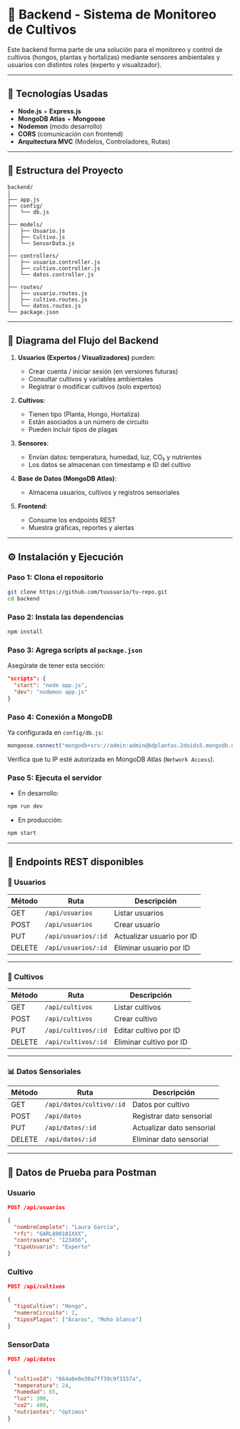 # 🌿 Backend - Sistema de Monitoreo de Cultivos

Este backend forma parte de una solución para el monitoreo y control de cultivos (hongos, plantas y hortalizas) mediante sensores ambientales y usuarios con distintos roles (experto y visualizador).

---

## 🚀 Tecnologías Usadas

- **Node.js** + **Express.js**
- **MongoDB Atlas** + **Mongoose**
- **Nodemon** (modo desarrollo)
- **CORS** (comunicación con frontend)
- **Arquitectura MVC** (Modelos, Controladores, Rutas)

---

## 📁 Estructura del Proyecto

```
backend/
│
├── app.js
├── config/
│   └── db.js
│
├── models/
│   ├── Usuario.js
│   ├── Cultivo.js
│   └── SensorData.js
│
├── controllers/
│   ├── usuario.controller.js
│   ├── cultivo.controller.js
│   └── datos.controller.js
│
├── routes/
│   ├── usuario.routes.js
│   ├── cultivo.routes.js
│   └── datos.routes.js
└── package.json
```

---

## 🧭 Diagrama del Flujo del Backend

1. **Usuarios (Expertos / Visualizadores)** pueden:
   - Crear cuenta / iniciar sesión (en versiones futuras)
   - Consultar cultivos y variables ambientales
   - Registrar o modificar cultivos (solo expertos)

2. **Cultivos**:
   - Tienen tipo (Planta, Hongo, Hortaliza)
   - Están asociados a un número de circuito
   - Pueden incluir tipos de plagas

3. **Sensores**:
   - Envían datos: temperatura, humedad, luz, CO₂ y nutrientes
   - Los datos se almacenan con timestamp e ID del cultivo

4. **Base de Datos (MongoDB Atlas)**:
   - Almacena usuarios, cultivos y registros sensoriales

5. **Frontend**:
   - Consume los endpoints REST
   - Muestra gráficas, reportes y alertas

---

## ⚙️ Instalación y Ejecución

### Paso 1: Clona el repositorio

```bash
git clone https://github.com/tuusuario/tu-repo.git
cd backend
```

### Paso 2: Instala las dependencias

```bash
npm install
```

### Paso 3: Agrega scripts al `package.json`

Asegúrate de tener esta sección:

```json
"scripts": {
  "start": "node app.js",
  "dev": "nodemon app.js"
}
```

### Paso 4: Conexión a MongoDB

Ya configurada en `config/db.js`:

```js
mongoose.connect("mongodb+srv://admin:admin@bdplantas.2doids5.mongodb.net/BDPLANTAS");
```

Verifica que tu IP esté autorizada en MongoDB Atlas (`Network Access`).

### Paso 5: Ejecuta el servidor

- En desarrollo:
```bash
npm run dev
```

- En producción:
```bash
npm start
```

---

## 📡 Endpoints REST disponibles

### 🧑 Usuarios

| Método | Ruta                  | Descripción                  |
|--------|-----------------------|------------------------------|
| GET    | `/api/usuarios`       | Listar usuarios              |
| POST   | `/api/usuarios`       | Crear usuario                |
| PUT    | `/api/usuarios/:id`   | Actualizar usuario por ID    |
| DELETE | `/api/usuarios/:id`   | Eliminar usuario por ID      |

---

### 🌾 Cultivos

| Método | Ruta                  | Descripción                    |
|--------|-----------------------|--------------------------------|
| GET    | `/api/cultivos`       | Listar cultivos                |
| POST   | `/api/cultivos`       | Crear cultivo                  |
| PUT    | `/api/cultivos/:id`   | Editar cultivo por ID          |
| DELETE | `/api/cultivos/:id`   | Eliminar cultivo por ID        |

---

### 📊 Datos Sensoriales

| Método | Ruta                         | Descripción                          |
|--------|------------------------------|--------------------------------------|
| GET    | `/api/datos/cultivo/:id`     | Datos por cultivo                    |
| POST   | `/api/datos`                 | Registrar dato sensorial             |
| PUT    | `/api/datos/:id`             | Actualizar dato sensorial            |
| DELETE | `/api/datos/:id`             | Eliminar dato sensorial              |

---

## 🔁 Datos de Prueba para Postman

### Usuario

```json
POST /api/usuarios

{
  "nombreCompleto": "Laura García",
  "rfc": "GARL880101XXX",
  "contrasena": "123456",
  "tipoUsuario": "Experto"
}
```

### Cultivo

```json
POST /api/cultivos

{
  "tipoCultivo": "Hongo",
  "numeroCircuito": 2,
  "tiposPlagas": ["Ácaros", "Moho blanco"]
}
```

### SensorData

```json
POST /api/datos

{
  "cultivoId": "664a6e0e30a7ff39c9f3157a",
  "temperatura": 24,
  "humedad": 65,
  "luz": 300,
  "co2": 400,
  "nutrientes": "óptimos"
}
```


